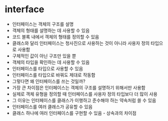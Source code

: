 # interface
- 인터페이스는 객체의 구조를 설명
- 객체의 형태를 설명하는 데 사용할 수 있음
- 코드 블록 내에서 객체의 형태를 정의할 수 있음
- 클래스와 달리 인터페이스는 청사진으로 사용하는 것이 아니라 사용자 정의 타입으로 사용함
- 구체적인 값이 아닌 구조만 있을 뿐
- 객체의 타입을 확인하는 데 사용할 수 있음
- 인터페이스를 타입으로 사용할 수 있음
- 인터페이스를 타입으로 바꿔도 제대로 작동함
- 그렇다면 왜 인터페이스를 쓰는 것일까?
- 가장 큰 차이점은 인터페이스는 객체의 구조를 설명하기 위해서만 사용함
- 실제로 객체 유형을 정의할 때 인터페이스를 사용자 정의 타입보다 더 많이 사용
- 그 이유는 인터페이스를 클래스가 이행하고 준수해야 하는 약속처럼 쓸 수 있음 
- 인터페이스를 여러 클래스가 공유할 수 있음
- 클래스 하나에 여러 인터페이스를 구현할 수 있음 - 상속과의 차이점